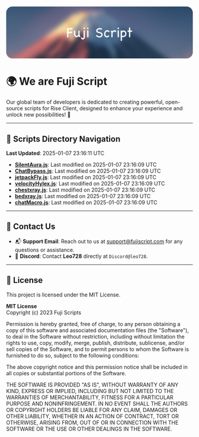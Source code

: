 ![Banner](.github/b.webp)

# 🌍 **We are Fuji Script**

Our global team of developers is dedicated to creating powerful, open-source scripts for Rise Client, designed to enhance your experience and unlock new possibilities! 🌟

---
<!-- SCRIPTS_NAVIGATION_START -->
## 📂 **Scripts Directory Navigation**

**Last Updated**: 2025-01-07 23:16:11 UTC

- **[SilentAura.js](scripts/SilentAura.js)**: Last modified on 2025-01-07 23:16:09 UTC
- **[ChatBypass.js](scripts/ChatBypass.js)**: Last modified on 2025-01-07 23:16:09 UTC
- **[jetpackFly.js](scripts/jetpackFly.js)**: Last modified on 2025-01-07 23:16:09 UTC
- **[velocityHylex.js](scripts/velocityHylex.js)**: Last modified on 2025-01-07 23:16:09 UTC
- **[chestxray.js](scripts/chestxray.js)**: Last modified on 2025-01-07 23:16:09 UTC
- **[bedxray.js](scripts/bedxray.js)**: Last modified on 2025-01-07 23:16:09 UTC
- **[chatMacro.js](scripts/chatMacro.js)**: Last modified on 2025-01-07 23:16:09 UTC

<!-- SCRIPTS_NAVIGATION_END -->

---

## 💬 **Contact Us**  
- 📬 **Support Email**: Reach out to us at [support@fujiscript.com](mailto:support@fujiscript.com) for any questions or assistance.  
- 💬 **Discord**: Contact **Leo728** directly at `Discord@leo728`.

---

## 📜 **License**

This project is licensed under the MIT License.  

**MIT License**  
Copyright (c) 2023 Fuji Scripts  

Permission is hereby granted, free of charge, to any person obtaining a copy of this software and associated documentation files (the "Software"), to deal in the Software without restriction, including without limitation the rights to use, copy, modify, merge, publish, distribute, sublicense, and/or sell copies of the Software, and to permit persons to whom the Software is furnished to do so, subject to the following conditions:  

The above copyright notice and this permission notice shall be included in all copies or substantial portions of the Software.  

THE SOFTWARE IS PROVIDED "AS IS", WITHOUT WARRANTY OF ANY KIND, EXPRESS OR IMPLIED, INCLUDING BUT NOT LIMITED TO THE WARRANTIES OF MERCHANTABILITY, FITNESS FOR A PARTICULAR PURPOSE AND NONINFRINGEMENT. IN NO EVENT SHALL THE AUTHORS OR COPYRIGHT HOLDERS BE LIABLE FOR ANY CLAIM, DAMAGES OR OTHER LIABILITY, WHETHER IN AN ACTION OF CONTRACT, TORT OR OTHERWISE, ARISING FROM, OUT OF OR IN CONNECTION WITH THE SOFTWARE OR THE USE OR OTHER DEALINGS IN THE SOFTWARE.  
